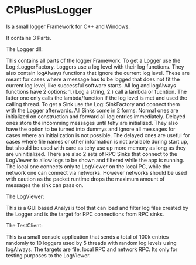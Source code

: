 # CPlusPlusLogger
Is a small logger Framework for C++ and Windows.

It contains 3 Parts.


The Logger dll:

This contains all parts of the logger Framework.
To get a Logger use the Log::LoggerFactory. Loggers use a log level with their log functions. They also contain logAlways functions that ignore the current log level. These are meant for cases where a message has to be logged that does not fit the current log level, like successful software starts. All log and logAlways functions have 2 options: 1.) Log a string, 2.) call a lambda or fucntion. The latter one only calls the lambda/function if the log level is met and used the calling thread.
To get a Sink use the Log::SinkFactory and connect them with the Logger afterwards. All Sinks come in 2 forms. Normal ones are initialized on construction and forward all log entries immediately. Delayed ones store the incomming messages until tehy are initialized. They also have the option to be turned into dummys and ignore all messages for cases where an initialization is not possible. The delayed ones are useful for cases where file names or other information is not available during start up, but should be used with care as tehy use up more memory as long as they are uninitialized. There are also 2 sets of RPC Sinks that connect to the LogViewer to allow logs to be shown and filtered while the app is running. The local one connects only to LogViewer on the local PC, while the network one can connect via networks. However networks should be used with caution as the packet runtime drops the maximum amount of messages the sink can pass on.


The LogViewer:

This is a GUI based Analysis tool that can load and filter log files created by the Logger and is the target for RPC connections from RPC sinks.


The TestClient:

This is a small console application that sends a total of 100k entries randomly to 10 loggers used by 5 threads with random log levels using logAlways. The targets are file, local RPC and network RPC. Its only for testing purposes to the LogViewer.
